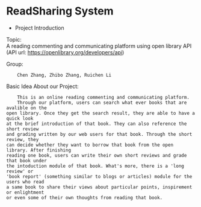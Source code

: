 # ReadSharing System
 - Project Introduction

Topic: 	
A reading commenting and communicating platform using open library API
			(API url: <a href="https://openlibrary.org/developers/api">
            https://openlibrary.org/developers/api</a>)

Group:

		Chen Zhang, Zhibo Zhang, Ruichen Li


Basic Idea About our Project:

		This is an online reading commenting and communicating platform.
		Through our platform, users can search what ever books that are avalible on the
	open library. Once they get the search result, they are able to have a quick look
	at the brief introduction of that book. They can also reference the short review
	and grading written by our web users for that book. Through the short review, they
	can decide whether they want to borrow that book from the open library. After finishing
	reading one book, users can write their own short reviews and grade that book under
	the intoduction module of that book. What's more, there is a 'long review' or
	'book report' (something similar to blogs or articles) module for the users who read
	a same book to share their views about particular points, inspirement or enlightment
	or even some of their own thoughts from reading that book.
